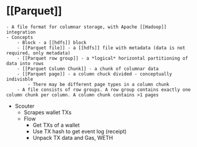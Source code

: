 # [[Parquet]]
	- A file format for columnar storage, with Apache [[Hadoop]] integration
	- Concepts
		- Block - a [[hdfs]] block
		- [[Parquet file]] - a [[hdfs]] file with metadata (data is not required, only metadata)
		- [[Parquet row group]] - a *logical* horizontal partitioning of data into rows
		- [[Parquet Column Chunk]] - a chunk of columnar data
		- [[Parquet page]] - a column chuck divided - conceptually indivisble
			- There may be different page types in a column chunk
		- A file consists of row groups. A row group contains exactly one column chunk per column. A column chunk contains >1 pages
- Scouter
	- Scrapes wallet TXs
	- Flow
		- Get TXs of a wallet
		- Use TX hash to get event log (receipt)
		- Unpack TX data and Gas, WETH
